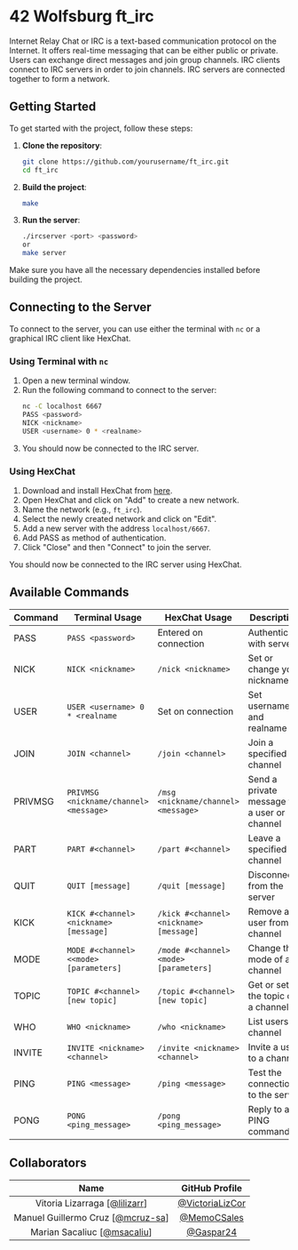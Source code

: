#  42 Wolfsburg ft_irc
Internet Relay Chat or IRC is a text-based communication protocol on the Internet.
It offers real-time messaging that can be either public or private. Users can exchange
direct messages and join group channels.
IRC clients connect to IRC servers in order to join channels. IRC servers are connected
together to form a network.

## Getting Started

To get started with the project, follow these steps:

1. **Clone the repository**:
	```bash
	git clone https://github.com/yourusername/ft_irc.git
	cd ft_irc
	```

2. **Build the project**:
	```bash
	make
	```

3. **Run the server**:
	```bash
	./ircserver <port> <password>
	or
	make server
	```

Make sure you have all the necessary dependencies installed before building the project.

## Connecting to the Server

To connect to the server, you can use either the terminal with `nc` or a graphical IRC client like HexChat.

### Using Terminal with `nc`

1. Open a new terminal window.
2. Run the following command to connect to the server:
	```bash
	nc -C localhost 6667
	PASS <password>
	NICK <nickname>
	USER <username> 0 * <realname>
	```
3. You should now be connected to the IRC server.

### Using HexChat

1. Download and install HexChat from [here](https://hexchat.github.io/downloads.html).
2. Open HexChat and click on "Add" to create a new network.
3. Name the network (e.g., `ft_irc`).
4. Select the newly created network and click on "Edit".
5. Add a new server with the address `localhost/6667`.
6. Add PASS as method of authentication.
7.  Click "Close" and then "Connect" to join the server.

You should now be connected to the IRC server using HexChat.

## Available Commands

| Command          | Terminal Usage                          | HexChat Usage                          | Description                                      |
|------------------|-----------------------------------------|----------------------------------------|--------------------------------------------------|
| PASS             | `PASS <password>`                       | Entered on connection                  | Authenticate with server                         |
| NICK             | `NICK <nickname>`                       | `/nick <nickname>`                     | Set or change your nickname                             |
| USER             | `USER <username> 0 * <realname`         | Set on connection                      | Set username and realname                             |
| JOIN             | `JOIN <channel>`                        | `/join <channel>`                      | Join a specified channel                         |
| PRIVMSG          | `PRIVMSG <nickname/channel> <message>`  | `/msg <nickname/channel> <message>`    | Send a private message to a user or channel      |
| PART             | `PART #<channel>`                        | `/part #<channel>`                      | Leave a specified channel                        |
| QUIT             | `QUIT [message]`                        | `/quit [message]`                      | Disconnect from the server                        |
| KICK             | `KICK #<channel> <nickname> [message]`  | `/kick #<channel> <nickname> [message]`     | Remove a user from a channel                     |
| MODE             | `MODE #<channel> <<mode> [parameters]`    | `/mode #<channel> <mode> [parameters]`  | Change the mode of a channel             |
| TOPIC            | `TOPIC #<channel> [new topic]`           | `/topic #<channel> [new topic]`         | Get or set the topic of a channel                |
| WHO              | `WHO <nickname>`                        | `/who <nickname>`                      | List users in channel                     |
| INVITE           | `INVITE <nickname> <channel>`           | `/invite <nickname> <channel>`         | Invite a user to a channel                       |
| PING             | `PING <message>`                         | `/ping <message>`                       | Test the connection to the server                |
| PONG             | `PONG <ping_message>`                         | `/pong <ping_message>`                       | Reply to a PING command                          |



## Collaborators

<!--| ---------------   | ------------------------------------------- | -->
<!-- Should I include more info? -->
|Name                         | GitHub Profile                          |
|:---------------------------:|:-----------------------------:|
| Vitoria Lizarraga [<a href="https://profile.intra.42.fr/users/lilizarr">@lilizarr</a>]  | <a href="https://github.com/VictoriaLizCor/">@VictoriaLizCor</a> |
| Manuel Guillermo Cruz  [<a href="https://profile.intra.42.fr/users/mcruz-sa">@mcruz-sa</a>]  | <a href="https://github.com/MemoCSales/">@MemoCSales</a> |
| Marian Sacaliuc [<a href="https://profile.intra.42.fr/users/msacaliu">@msacaliu</a>]  | <a href="https://github.com/Gaspar24/">@Gaspar24</a> |
